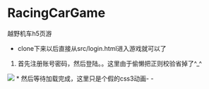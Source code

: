# RacingCarGame
越野机车h5页游
* clone下来以后直接从src/login.html进入游戏就可以了
1. 首先注册账号密码，然后登陆。。这里由于偷懒把正则校验省掉了^_^
 <img src="http://a3.qpic.cn/psb?/V13GqyBK3RKEMo/GFsMTloU9UcksBAvj.0ta5GFkDPXxp.QSAO8UNG2pMc!/b/dG0BAAAAAAAA&bo=6ASAAgAAAAARAFk!&rf=viewer_4">
* 然后等待加载完成，这里只是个假的css3动画- -
